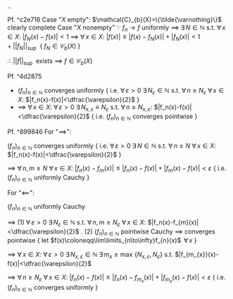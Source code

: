 ..

Pf. ^c2e716
Case "$X$ empty":    $\mathcal{C}_{b}(X)=\{\tilde{\varnothing}\}$  clearly complete
Case "$X$ nonempty"
$\because$  $f_{n}\to f$  uniformly
   $\implies$ $\exists\,N\in\mathbb{N}$  s.t. $\forall\,x \in X$:  $|f_{N}(x)-f(x)|<1$
   $\implies$ $\forall\,x \in X$:  $|f(x)|\leq|f(x)-f_{N}(x)|+|f_{N}(x)|<1+||f_{N}||_{\sup\,}$ { $f_{N}\in\mathcal{C}_{b}(X)$ }

$\therefore$  $||f||_{\sup\,}$ exists $\implies$ $f \in\mathcal{C}_{b}(X)$


Pf. ^4d2875
- $(f_{n})_{n \in \mathbb{N}}$ converges uniformly
    { i.e.  $\forall\,\varepsilon>0$  $\exists\,N_{\varepsilon}\in\mathbb{N}$  s.t.  $\forall\,n\geq N_{\varepsilon}$  $\forall\, x\in X$:  $|f_n(x)-f(x)|<\dfrac{\varepsilon}{2}$ }
- $\implies$ $\forall\,x \in X$:  $\forall\,\varepsilon>0$  $\exists\,N_{x,\,\varepsilon}\equiv N_{\varepsilon}$  s.t.  $\forall\,n\geq N_{x,\,\varepsilon}$:  $|f_n(x)-f(x)|<\dfrac{\varepsilon}{2}$
        { i.e. $(f_{n})_{n \in \mathbb{N}}$ converges pointwise }


Pf. ^899846
For "$\implies$":

$(f_{n})_{n \in \mathbb{N}}$ converges uniformly
{ i.e.  $\forall\,\varepsilon>0$  $\exists\,N\in\mathbb{N}$  s.t.  $\forall\,n\geq N$  $\forall\, x\in X$:  $|f_n(x)-f(x)|<\dfrac{\varepsilon}{2}$ }

$\implies$ $\forall\,n,\,m\geq N$  $\forall\, x\in X$:  $|f_n(x)-f_{m}(x)|\leq|f_n(x)-f(x)|+|f_m(x)-f(x)|<\varepsilon$
     { i.e. $(f_{n})_{n \in \mathbb{N}}$ uniformly Cauchy }

For "$\impliedby$":

$(f_{n})_{n \in \mathbb{N}}$ uniformly Cauchy

$\implies$ (1)  $\forall\,\varepsilon>0$  $\exists\,N_{\varepsilon}\in\mathbb{N}$  s.t. $\forall\,n,\,m\geq N_{\varepsilon}$  $\forall\, x\in X$:  $|f_n(x)-f_{m}(x)|<\dfrac{\varepsilon}{2}$
.    (2) $(f_{n})_{n \in \mathbb{N}}$ pointwise Cauchy $\implies$ converges pointwise 
                                   { let $f(x)\coloneqq\lim\limits_{n\to\infty}f_{n}(x)$ $\,\forall\,x$ }

$\implies$ $\forall\,x \in X$:  $\forall\,\varepsilon>0$
     $\exists\,N_{x,\,\varepsilon}\in\mathbb{N}$  $\exists\,m_{x}\geq \max\,\{N_{x,\,\varepsilon},\,N_{\varepsilon}\}$  s.t.  $|f_{m_{x}}(x)-f(x)|<\dfrac{\varepsilon}{2}$

$\implies$ $\forall\,n\geq N_{\varepsilon}$  $\forall\,x \in X$:  $|f_n(x)-f(x)|\leq|f_n(x)-f_{m_{x}}(x)|+|f_{m_{x}}(x)-f(x)|<\varepsilon$
     { i.e. $(f_{n})_{n \in \mathbb{N}}$ converges uniformly }